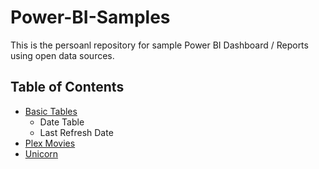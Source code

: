 # Power-BI-Samples
This is the persoanl repository for sample Power BI Dashboard / Reports using open data sources. 

## Table of Contents

- [Basic Tables](./docs/BasicData.md)
    - Date Table
    - Last Refresh Date
- [Plex Movies](./docs/Plex.md)
- [Unicorn](./docs/Unicorn.md)